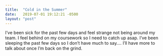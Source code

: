 ```yaml
---
title:  "Cold in the Summer"
date:   2019-07-01 19:12:21 -0500
layout: "post"
---
```


I’ve been sick for the past few days and feel strange not being around my team. I feel behind on my coursework so I need to catch up asap. I’ve been sleeping the past few days so I don’t have much to say…. I’ll have more to talk about once I’m back on the grind.